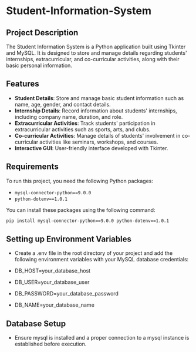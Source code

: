 # Student-Information-System

## Project Description

The Student Information System is a Python application built using Tkinter and MySQL. It is designed to store and manage details regarding students' internships, extracurricular, and co-curricular activities, along with their basic personal information.

## Features

- **Student Details**: Store and manage basic student information such as name, age, gender, and contact details.
- **Internship Details**: Record information about students' internships, including company name, duration, and role.
- **Extracurricular Activities**: Track students' participation in extracurricular activities such as sports, arts, and clubs.
- **Co-curricular Activities**: Manage details of students' involvement in co-curricular activities like seminars, workshops, and courses.
- **Interactive GUI**: User-friendly interface developed with Tkinter.

## Requirements

To run this project, you need the following Python packages:

- `mysql-connector-python==9.0.0`
- `python-dotenv==1.0.1`

You can install these packages using the following command:

```sh
pip install mysql-connector-python==9.0.0 python-dotenv==1.0.1
```
## Setting up Environment Variables

- Create a .env file in the root directory of your project and add the following environment variables with your MySQL database credentials:

- DB_HOST=your_database_host
- DB_USER=your_database_user
- DB_PASSWORD=your_database_password
- DB_NAME=your_database_name

## Database Setup

- Ensure mysql is installed and a proper connection to a mysql instance is established before execution.